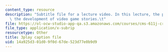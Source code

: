 ```yaml
---
content_type: resource
description: "Subtitle file for a lecture video. In this lecture, the professors discuss\
  \ the development of video game stories.\t"
file: https://ol-ocw-studio-app-qa.s3.amazonaws.com/courses/cms-611j-creating-video-games-fall-2014/14a925d301d09f0d67de523d77e0b9d9_SSnV-2uWG9w.srt
file_type: application/x-subrip
resourcetype: Other
title: 3play caption file
uid: 14a925d3-01d0-9f0d-67de-523d77e0b9d9
---
```

